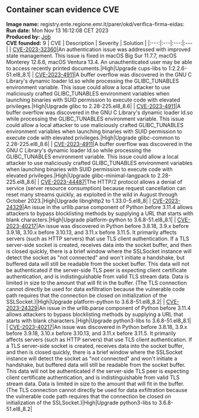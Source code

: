 ## Container scan evidence CVE
<strong>Image name:</strong> registry.ente.regione.emr.it/parer/okd/verifica-firma-eidas:
<br/><strong>Run date:</strong> Mon Nov 13 16:12:08 CET 2023
<br/><strong>Produced by:</strong> <a href="https://gitlab.ente.regione.emr.it/parer/okd/verifica-firma-eidas/-/jobs/135789">Job</a>
<br/><strong>CVE founded:</strong> 9
| CVE | Description | Severity | Solution | 
|:---:|:---|:---:|:---|
| [CVE-2023-32360](https://access.redhat.com/errata/RHSA-2023:4838)|An authentication issue was addressed with improved state management. This issue is fixed in macOS Big Sur 11.7.7, macOS Monterey 12.6.6, macOS Ventura 13.4. An unauthenticated user may be able to access recently printed documents.|High|Upgrade cups-libs to 1:2.2.6-51.el8_8.1|
| [CVE-2023-4911](http://packetstormsecurity.com/files/174986/glibc-ld.so-Local-Privilege-Escalation.html)|A buffer overflow was discovered in the GNU C Library's dynamic loader ld.so while processing the GLIBC_TUNABLES environment variable. This issue could allow a local attacker to use maliciously crafted GLIBC_TUNABLES environment variables when launching binaries with SUID permission to execute code with elevated privileges.|High|Upgrade glibc to 2.28-225.el8_8.6|
| [CVE-2023-4911](http://packetstormsecurity.com/files/174986/glibc-ld.so-Local-Privilege-Escalation.html)|A buffer overflow was discovered in the GNU C Library's dynamic loader ld.so while processing the GLIBC_TUNABLES environment variable. This issue could allow a local attacker to use maliciously crafted GLIBC_TUNABLES environment variables when launching binaries with SUID permission to execute code with elevated privileges.|High|Upgrade glibc-common to 2.28-225.el8_8.6|
| [CVE-2023-4911](http://packetstormsecurity.com/files/174986/glibc-ld.so-Local-Privilege-Escalation.html)|A buffer overflow was discovered in the GNU C Library's dynamic loader ld.so while processing the GLIBC_TUNABLES environment variable. This issue could allow a local attacker to use maliciously crafted GLIBC_TUNABLES environment variables when launching binaries with SUID permission to execute code with elevated privileges.|High|Upgrade glibc-minimal-langpack to 2.28-225.el8_8.6|
| [CVE-2023-44487](http://www.openwall.com/lists/oss-security/2023/10/13/4)|The HTTP/2 protocol allows a denial of service (server resource consumption) because request cancellation can reset many streams quickly, as exploited in the wild in August through October 2023.|High|Upgrade libnghttp2 to 1.33.0-5.el8_8|
| [CVE-2023-24329](https://access.redhat.com/errata/RHSA-2023:3595)|An issue in the urllib.parse component of Python before 3.11.4 allows attackers to bypass blocklisting methods by supplying a URL that starts with blank characters.|High|Upgrade platform-python to 3.6.8-51.el8_8.1|
| [CVE-2023-40217](https://access.redhat.com/errata/RHSA-2023:5462)|An issue was discovered in Python before 3.8.18, 3.9.x before 3.9.18, 3.10.x before 3.10.13, and 3.11.x before 3.11.5. It primarily affects servers (such as HTTP servers) that use TLS client authentication. If a TLS server-side socket is created, receives data into the socket buffer, and then is closed quickly, there is a brief window where the SSLSocket instance will detect the socket as "not connected" and won't initiate a handshake, but buffered data will still be readable from the socket buffer. This data will not be authenticated if the server-side TLS peer is expecting client certificate authentication, and is indistinguishable from valid TLS stream data. Data is limited in size to the amount that will fit in the buffer. (The TLS connection cannot directly be used for data exfiltration because the vulnerable code path requires that the connection be closed on initialization of the SSLSocket.)|High|Upgrade platform-python to 3.6.8-51.el8_8.2|
| [CVE-2023-24329](https://access.redhat.com/errata/RHSA-2023:3595)|An issue in the urllib.parse component of Python before 3.11.4 allows attackers to bypass blocklisting methods by supplying a URL that starts with blank characters.|High|Upgrade python3-libs to 3.6.8-51.el8_8.1|
| [CVE-2023-40217](https://access.redhat.com/errata/RHSA-2023:5462)|An issue was discovered in Python before 3.8.18, 3.9.x before 3.9.18, 3.10.x before 3.10.13, and 3.11.x before 3.11.5. It primarily affects servers (such as HTTP servers) that use TLS client authentication. If a TLS server-side socket is created, receives data into the socket buffer, and then is closed quickly, there is a brief window where the SSLSocket instance will detect the socket as "not connected" and won't initiate a handshake, but buffered data will still be readable from the socket buffer. This data will not be authenticated if the server-side TLS peer is expecting client certificate authentication, and is indistinguishable from valid TLS stream data. Data is limited in size to the amount that will fit in the buffer. (The TLS connection cannot directly be used for data exfiltration because the vulnerable code path requires that the connection be closed on initialization of the SSLSocket.)|High|Upgrade python3-libs to 3.6.8-51.el8_8.2|
